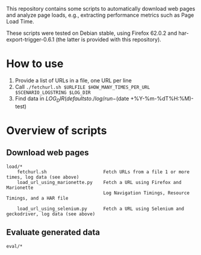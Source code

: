 This repository contains some scripts to automatically download web pages and analyze page loads, e.g., extracting performance metrics such as Page Load Time.

These scripts were tested on Debian stable, using Firefox 62.0.2 and har-export-trigger-0.6.1 (the latter is provided with this repository).


How to use
==========

1. Provide a list of URLs in a file, one URL per line
2. Call `./fetchurl.sh $URLFILE $HOW_MANY_TIMES_PER_URL $SCENARIO_LOGSTRING $LOG_DIR`
3. Find data in $LOG_DIR (defaults to ./log/run-$(date +%Y-%m-%dT%H:%M)-test)


Overview of scripts
===================

Download web pages
-----------

	load/*
        fetchurl.sh                     Fetch URLs from a file 1 or more times, log data (see above)
        load_url_using_marionette.py    Fetch a URL using Firefox and Marionette
                                        Log Navigation Timings, Resource Timings, and a HAR file

        load_url_using_selenium.py      Fetch a URL using Selenium and geckodriver, log data (see above)

Evaluate generated data
------------------------

	eval/*
